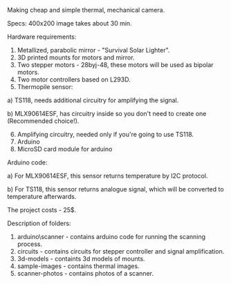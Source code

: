 Making cheap and simple thermal, mechanical camera.

Specs:
 400x200 image takes about 30 min. 

Hardware requirements:
 1. Metallized, parabolic mirror - "Survival Solar Lighter".
 2. 3D printed mounts for motors and mirror.
 3. Two stepper motors - 28byj-48, these motors will be used as bipolar motors.
 4. Two motor controllers based on L293D.
 5. Thermopile sensor:

   a) TS118, needs additional circuitry for amplifying the signal.
   
   b) MLX90614ESF, has circuitry inside so you don't need to create one (Recommended choice!).
   
 6. Amplifying circuitry, needed only if you're going to use TS118.
 7. Arduino
 8. MicroSD card module for arduino


Arduino code:

   a) For MLX90614ESF, this sensor returns temperature by I2C protocol.
   
   b) For TS118, this sensor returns analogue signal, which will be converted to temperature afterwards.


The project costs - 25$.

Description of folders:

1. arduino\scanner - contains arduino code for running the scanning process.
2. circuits - contains circuits for stepper controller and signal amplification.
3. 3d-models - containts 3d models of mounts.
4. sample-images - contains thermal images.
5. scanner-photos - contains photos of a scanner.
